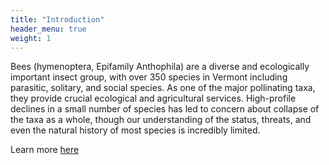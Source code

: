 ```yaml
---
title: "Introduction"
header_menu: true
weight: 1
---
```

Bees (hymenoptera, Epifamily Anthophila) are a diverse and ecologically important insect group, with over 350 species in Vermont including parasitic, solitary, and social species. As one of the major pollinating taxa, they provide crucial ecological and agricultural services. High-profile declines in a small number of species has led to concern about collapse of the taxa as a whole, though our understanding of the status, threats, and even the natural history of most species is incredibly limited.

Learn more [here](The_State_Of_Vermont_Bees)
